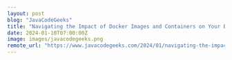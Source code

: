 ```yaml
---
layout: post
blog: "JavaCodeGeeks"
title: "Navigating the Impact of Docker Images and Containers on Your Business"
date: 2024-01-10T07:00:00Z
image: images/javacodegeeks.png
remote_url: "https://www.javacodegeeks.com/2024/01/navigating-the-impact-of-docker-images-and-containers-on-your-business.html"
---
```

